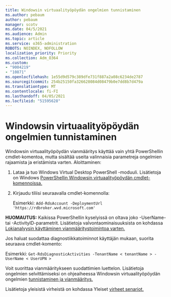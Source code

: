 ```yaml
---
title: Windowsin virtuaalityöpöydän ongelmien tunnistaminen
ms.author: pebaum
author: pebaum
manager: scotv
ms.date: 04/5/2021
ms.audience: Admin
ms.topic: article
ms.service: o365-administration
ROBOTS: NOINDEX, NOFOLLOW
localization_priority: Priority
ms.collection: Adm_O364
ms.custom:
- "9004219"
- "10871"
ms.openlocfilehash: 1e55d9d579c389dfe731f887a2a08c6234de2787
ms.sourcegitcommit: 254b25150fa326628084d08479b0e7dd8b7d479a
ms.translationtype: MT
ms.contentlocale: fi-FI
ms.lasthandoff: 04/05/2021
ms.locfileid: "51595628"
---
```

# <a name="identify-windows-virtual-desktop-issues"></a>Windowsin virtuaalityöpöydän ongelmien tunnistaminen

Windowsin virtuaalityöpöydän vianmääritys käyttää vain yhtä PowerShellin cmdlet-komentoa, mutta sisältää useita valinnaisia parametreja ongelmien rajaamista ja eristämista varten. Aloittaminen: 

1. Lataa ja tuo Windows Virtual Desktop PowerShell -moduuli. Lisätietoja on Windows [PowerShellin Windowsin virtuaalityöpöydän cmdlet-komennoissa.](https://docs.microsoft.com/powershell/windows-virtual-desktop/overview)

1. Kirjaudu tiliisi seuraavalla cmdlet-komennolla:
    
    Esimerkki: `Add-RdsAccount -DeploymentUrl 'https://rdbroker.wvd.microsoft.com'`

**HUOMAUTUS:** Kaikissa PowerShellin kyselyissä on oltava joko -UserName- tai -ActivityID-parametrit. Lisätietoja valvontaominaisuuksista on kohdassa [Lokianalyysin käyttäminen vianmääritystoimintoa varten.](https://go.microsoft.com/fwlink/?linkid=2126847)

Jos haluat suodattaa diagnostiikkatoiminnot käyttäjän mukaan, suorita seuraava cmdlet-komento:

Esimerkki: `Get-RdsDiagnosticActivities -TenantName < tenantName > -UserName < UserUPN >`

Voit suorittaa vianmääritykseen suodattimien luettelon. Lisätietoja ongelmien selvittämiseksi on ohjeaiheessa Windowsin virtuaalityöpöydän ongelmien [tunnistaminen ja vianmääritys.](https://docs.microsoft.com/azure/virtual-desktop/diagnostics-role-service#diagnose-issues-with-powershell)

Lisätietoja yleisistä virheistä on kohdassa Yleiset [virheet senariot.](https://docs.microsoft.com/azure/virtual-desktop/diagnostics-role-service#common-error-scenarios)
